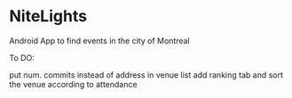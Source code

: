 NiteLights
==========

Android App to find events in the city of Montreal

To DO:

put num. commits instead of address in venue list
add ranking tab and sort the venue according to attendance 

